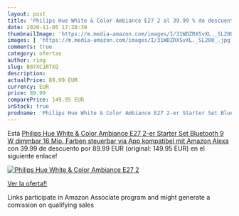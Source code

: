 ```yaml
---
layout: post
title: 'Philips Hue White & Color Ambiance E27 2 al 39.99 % de descuento'
date: 2020-11-05 17:28:39
thumbnailImage: 'https://m.media-amazon.com/images/I/31WDZRXSvXL._SL200_.jpg'
images: [ 'https://m.media-amazon.com/images/I/31WDZRXSvXL._SL200_.jpg' ]
comments: true
category: ofertas
author: ring
slug: B07XC1RTXQ
description:
actualPrice: 89.99 EUR
currency: EUR
price: 89.99
comparePrice: 149.95 EUR
inStock: true
prodname: 'Philips Hue White & Color Ambiance E27 2-er Starter Set Bluetooth  9 W  dimmbar  16 Mio. Farben  steuerbar via App  kompatibel mit Amazon Alexa'
---
```


Está [Philips Hue White & Color Ambiance E27 2-er Starter Set Bluetooth  9 W  dimmbar  16 Mio. Farben  steuerbar via App  kompatibel mit Amazon Alexa](https://www.amazon.de/dp/B07XC1RTXQ/?tag=tolees0ca-21) con 39.99 de descuento por 89.99 EUR (original: 149.95 EUR) en el siguiente enlace!

[![Philips Hue White & Color Ambiance E27 2](https://m.media-amazon.com/images/I/31WDZRXSvXL._SL200_.jpg)](https://www.amazon.de/dp/B07XC1RTXQ/?tag=tolees0ca-21)

[Ver la oferta!!](https://www.amazon.de/dp/B07XC1RTXQ/?tag=tolees0ca-21)

Links participate in Amazon Associate program and might generate a comission on qualifying sales


